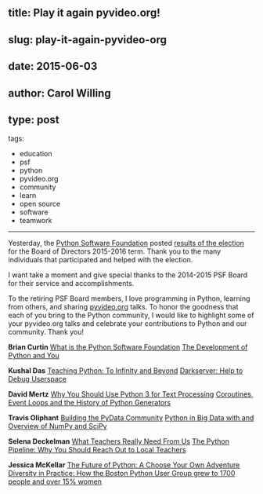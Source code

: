 title: Play it again pyvideo.org!
---
slug: play-it-again-pyvideo-org
---
date: 2015-06-03
---
author: Carol Willing
---
type: post
---
tags:
- education
- psf
- python
- pyvideo.org
- community
- learn
- open source
- software
- teamwork
---


Yesterday, the <a href="https://www.python.org/psf/">Python Software Foundation</a> posted <a href="http://pyfound.blogspot.com/2015/06/congratualations-to-new-board-of.html">results of the election</a> for the Board of Directors 2015-2016 term. Thank you to the many individuals that participated and helped with the election. 

I want take a moment and give special thanks to the 2014-2015 PSF Board for their service and accomplishments. 

To the retiring PSF Board members,
I love programming in Python, learning from others, and sharing <a href="http://pyvideo.org/" target="_blank">pyvideo.org</a> talks. To honor the goodness that each of you bring to the Python community, I would like to highlight some of your pyvideo.org talks and celebrate your contributions to Python and our community. Thank you!

<strong>Brian Curtin</strong>
<a href="http://pyvideo.org/video/1791/what-is-the-python-software-foundation">What is the Python Software Foundation</a>
<a href="http://pyvideo.org/video/432/pycon-2011--the-development-of-python-and-you">The Development of Python and You</a>

<strong>Kushal Das</strong>
<a href="http://pyvideo.org/video/2596/teaching-python-to-infinity-and-beyond">Teaching Python: To Infinity and Beyond</a>
<a href="http://pyvideo.org/video/1831/darkserver-help-to-debug-userspace">Darkserver: Help to Debug Userspace</a>

<strong>David Mertz</strong>
<a href="http://pyvideo.org/video/1704/why-you-should-use-python-3-for-text-processing">Why You Should Use Python 3 for Text Processing</a>
<a href="http://pyvideo.org/video/668/coroutines-event-loops-and-the-history-of-pytho">Coroutines, Event Loops and the History of Python Generators</a>

<strong>Travis Oliphant</strong>
<a href="http://pyvideo.org/video/3059/building-the-pydata-community">Building the PyData Community</a>
<a href="http://pyvideo.org/video/960/python-in-big-data-with-an-overview-of-numpy-sc">Python in Big Data with and Overview of NumPy and SciPy</a>

<strong>Selena Deckelman</strong>
<a href="http://pyvideo.org/video/1697/what-teachers-really-need-from-us">What Teachers Really Need From Us</a>
<a href="http://pyvideo.org/video/2694/the-python-pipeline-why-you-should-reach-out-to">The Python Pipeline: Why You Should Reach Out to Local Teachers</a>

<strong>Jessica McKellar</strong>
<a href="http://pyvideo.org/video/2375/the-future-of-python-a-choose-your-own-adventur">The Future of Python: A Choose Your Own Adventure</a>
<a href="http://pyvideo.org/video/719/diversity-in-practice-how-the-boston-python-user">Diversity in Practice: How the Boston Python User Group grew to 1700 people and over 15% women</a>
